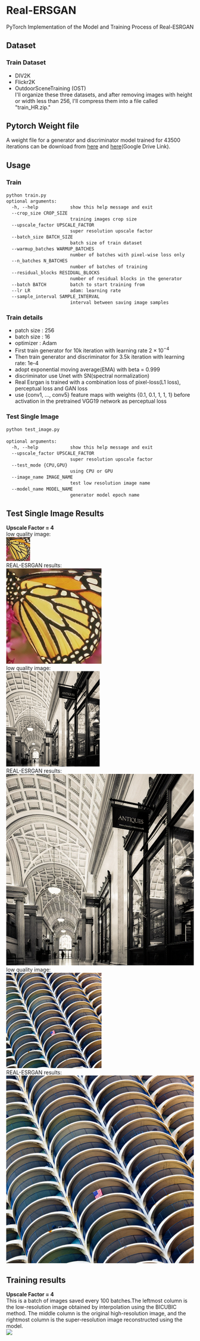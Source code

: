 # Real-ERSGAN  
PyTorch Implementation of the Model and Training Process of Real-ESRGAN  
## Dataset  
### Train Dataset  
- DIV2K  
- Flickr2K  
- OutdoorSceneTraining (OST)  
I'll organize these three datasets, and after removing images with height or width less than 256, I'll compress them into a file called "train_HR.zip."  
## Pytorch Weight file  
A weight file for a generator and discriminator model trained for 43500 iterations can be download from [here](https://drive.google.com/file/d/1Usyk3KImjDgwBs8w55yhF4tD9QKK77X-/view?usp=sharing) and [here](https://drive.google.com/file/d/1ybBI3i6-lWihVwZY5cg4JBygWwUggck1/view?usp=sharing)(Google Drive Link).  
## Usage  
### Train  
```
python train.py
optional arguments:
  -h, --help            show this help message and exit
  --crop_size CROP_SIZE
                        training images crop size
  --upscale_factor UPSCALE_FACTOR
                        super resolution upscale factor
  --batch_size BATCH_SIZE
                        batch size of train dataset
  --warmup_batches WARMUP_BATCHES
                        number of batches with pixel-wise loss only
  --n_batches N_BATCHES
                        number of batches of training
  --residual_blocks RESIDUAL_BLOCKS
                        number of residual blocks in the generator
  --batch BATCH         batch to start training from
  --lr LR               adam: learning rate
  --sample_interval SAMPLE_INTERVAL
                        interval between saving image samples
```  
### Train details  
- patch size : 256  
- batch size : 16  
- optimizer : Adam
- First train generator for 10k iteration with learning rate $2\times 10^{-4}$  
- Then train generator and discriminator for 3.5k iteration with learning rate: 1e-4  
- adopt exponential moving average(EMA) with beta = 0.999
- discriminator use Unet with SN(spectral normalization)  
- Real Esrgan is trained with a combination loss of pixel-loss(L1 loss), perceptual loss and GAN loss  
- use {conv1, ..., conv5} feature maps with weights {0.1, 0.1, 1, 1, 1} before activation in the pretrained VGG19 network as perceptual loss  
### Test Single Image  
```
python test_image.py  

optional arguments:
  -h, --help            show this help message and exit
  --upscale_factor UPSCALE_FACTOR
                        super resolution upscale factor
  --test_mode {CPU,GPU}
                        using CPU or GPU
  --image_name IMAGE_NAME
                        test low resolution image name
  --model_name MODEL_NAME
                        generator model epoch name
```  
## Test Single Image Results  
**Upscale Factor = 4**  
low quality image:  
![](assets/Set5_003.png)  
REAL-ESRGAN results:  
![](assets/out_srf_4_Set5_003.png)  
low quality image:  
![](assets/Urban100_083.png)  
REAL-ESRGAN results:  
![](assets/out_srf_4_Urban100_083.png)  
low quality image:  
![](assets/Urban100_100.png)  
REAL-ESRGAN results:  
![](assets/out_srf_4_Urban100_100.png)  
## Training results  
**Upscale Factor = 4**  
This is a batch of images saved every 100 batches.The leftmost column is the low-resolution image obtained by interpolation using the BICUBIC method. The middle column is the original high-resolution image, and the rightmost column is the super-resolution image reconstructed using the model.  
![](images/training/43500.png)
